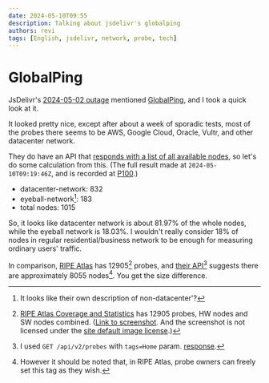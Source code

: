 ```yaml
---
date: 2024-05-10T09:55
description: Talking about jsdelivr's globalping
authors: revi
tags: [English, jsdelivr, network, probe, tech]
---
```


# GlobalPing

JsDelivr's [2024-05-02 outage](https://www.jsdelivr.com/blog/jsdelivr-may-outage-postmortem/)
mentioned [GlobalPing](https://jsdelivr.com/globalping),
and I took a quick look at it.

It looked pretty nice, except after about a week of sporadic tests,
most of the probes there seems to be AWS, Google Cloud, Oracle, Vultr,
and other datacenter network.

They do have an API that [responds with a list of all available nodes](https://www.jsdelivr.com/docs/api.globalping.io#get-/v1/probes),
so let's do some calculation from this.
(The full result made at `2024-05-10T09:19:46Z`, and is recorded at [P100](https://issuetracker.revi.xyz/P100).)

- datacenter-network: 832
- eyeball-network[^1]: 183
- total nodes: 1015

So, it looks like datacenter network is about 81.97% of the whole nodes,
while the eyeball network is 18.03%.
I wouldn't really consider 18% of nodes in regular residential/business network
to be enough for measuring ordinary users' traffic.

<!-- truncate -->

In comparison, [RIPE Atlas](https://atlas.ripe.net) has 12905[^2] probes,
and [their API](https://atlas.ripe.net/docs/apis/rest-api-reference/#probes)[^3]
suggests there are approximately 8055 nodes[^4]. You get the size difference.

[^1]: It looks like their own description of non-datacenter'?

[^2]:
    [RIPE Atlas Coverage and Statistics](https://atlas.ripe.net/coverage/) has 12905
    probes, HW nodes and SW nodes combined. ([Link to screenshot](atlas-screenshot.png).
    And the screenshot is not licensed under the
    [site default image license](/meta#license).)

[^3]: I used `GET /api/v2/probes` with `tags=Home` param. [response](https://issuetracker.revi.xyz/P101).

[^4]: However it should be noted that, in RIPE Atlas, probe owners can freely set this tag as they wish.

